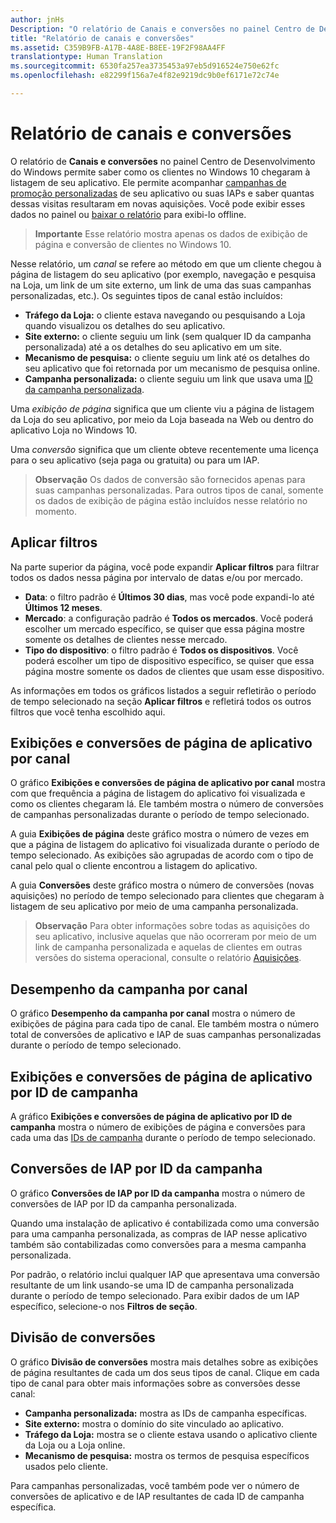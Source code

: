 ```yaml
---
author: jnHs
Description: "O relatório de Canais e conversões no painel Centro de Desenvolvimento do Windows permite saber como os clientes no Windows 10 chegaram à listagem de seu aplicativo."
title: "Relatório de canais e conversões"
ms.assetid: C359B9FB-A17B-4A8E-B8EE-19F2F98AA4FF
translationtype: Human Translation
ms.sourcegitcommit: 6530fa257ea3735453a97eb5d916524e750e62fc
ms.openlocfilehash: e82299f156a7e4f82e9219dc9b0ef6171e72c74e

---
```


# Relatório de canais e conversões


O relatório de **Canais e conversões** no painel Centro de Desenvolvimento do Windows permite saber como os clientes no Windows 10 chegaram à listagem de seu aplicativo. Ele permite acompanhar [campanhas de promoção personalizadas](create-a-custom-app-promotion-campaign.md) de seu aplicativo ou suas IAPs e saber quantas dessas visitas resultaram em novas aquisições. Você pode exibir esses dados no painel ou [baixar o relatório](download-analytic-reports.md) para exibi-lo offline.

> **Importante**   Esse relatório mostra apenas os dados de exibição de página e conversão de clientes no Windows 10.

 

Nesse relatório, um *canal* se refere ao método em que um cliente chegou à página de listagem do seu aplicativo (por exemplo, navegação e pesquisa na Loja, um link de um site externo, um link de uma das suas campanhas personalizadas, etc.). Os seguintes tipos de canal estão incluídos:

-   **Tráfego da Loja:** o cliente estava navegando ou pesquisando a Loja quando visualizou os detalhes do seu aplicativo.
-   **Site externo:** o cliente seguiu um link (sem qualquer ID da campanha personalizada) até a os detalhes do seu aplicativo em um site.
-   **Mecanismo de pesquisa:** o cliente seguiu um link até os detalhes do seu aplicativo que foi retornada por um mecanismo de pesquisa online.
-   **Campanha personalizada:** o cliente seguiu um link que usava uma [ID da campanha personalizada](create-a-custom-app-promotion-campaign.md).

Uma *exibição de página* significa que um cliente viu a página de listagem da Loja do seu aplicativo, por meio da Loja baseada na Web ou dentro do aplicativo Loja no Windows 10.

Uma *conversão* significa que um cliente obteve recentemente uma licença para o seu aplicativo (seja paga ou gratuita) ou para um IAP.

> **Observação**  Os dados de conversão são fornecidos apenas para suas campanhas personalizadas. Para outros tipos de canal, somente os dados de exibição de página estão incluídos nesse relatório no momento.

 

## Aplicar filtros


Na parte superior da página, você pode expandir **Aplicar filtros** para filtrar todos os dados nessa página por intervalo de datas e/ou por mercado.

-   **Data**: o filtro padrão é **Últimos 30 dias**, mas você pode expandi-lo até **Últimos 12 meses**.
-   **Mercado**: a configuração padrão é **Todos os mercados**. Você poderá escolher um mercado específico, se quiser que essa página mostre somente os detalhes de clientes nesse mercado.
-   **Tipo do dispositivo**: o filtro padrão é **Todos os dispositivos**. Você poderá escolher um tipo de dispositivo específico, se quiser que essa página mostre somente os dados de clientes que usam esse dispositivo.

As informações em todos os gráficos listados a seguir refletirão o período de tempo selecionado na seção **Aplicar filtros** e refletirá todos os outros filtros que você tenha escolhido aqui.

## Exibições e conversões de página de aplicativo por canal


O gráfico **Exibições e conversões de página de aplicativo por canal** mostra com que frequência a página de listagem do aplicativo foi visualizada e como os clientes chegaram lá. Ele também mostra o número de conversões de campanhas personalizadas durante o período de tempo selecionado.

A guia **Exibições de página** deste gráfico mostra o número de vezes em que a página de listagem do aplicativo foi visualizada durante o período de tempo selecionado. As exibições são agrupadas de acordo com o tipo de canal pelo qual o cliente encontrou a listagem do aplicativo.

A guia **Conversões** deste gráfico mostra o número de conversões (novas aquisições) no período de tempo selecionado para clientes que chegaram à listagem de seu aplicativo por meio de uma campanha personalizada.

> **Observação**  Para obter informações sobre todas as aquisições do seu aplicativo, inclusive aquelas que não ocorreram por meio de um link de campanha personalizada e aquelas de clientes em outras versões do sistema operacional, consulte o relatório [Aquisições](acquisitions-report.md).

 

## Desempenho da campanha por canal


O gráfico **Desempenho da campanha por canal** mostra o número de exibições de página para cada tipo de canal. Ele também mostra o número total de conversões de aplicativo e IAP de suas campanhas personalizadas durante o período de tempo selecionado.

## Exibições e conversões de página de aplicativo por ID de campanha


A gráfico **Exibições e conversões de página de aplicativo por ID de campanha** mostra o número de exibições de página e conversões para cada uma das [IDs de campanha](create-a-custom-app-promotion-campaign.md) durante o período de tempo selecionado.

##  Conversões de IAP por ID da campanha


O gráfico **Conversões de IAP por ID da campanha** mostra o número de conversões de IAP por ID da campanha personalizada.

Quando uma instalação de aplicativo é contabilizada como uma conversão para uma campanha personalizada, as compras de IAP nesse aplicativo também são contabilizadas como conversões para a mesma campanha personalizada.

Por padrão, o relatório inclui qualquer IAP que apresentava uma conversão resultante de um link usando-se uma ID de campanha personalizada durante o período de tempo selecionado. Para exibir dados de um IAP específico, selecione-o nos **Filtros de seção**.

## Divisão de conversões


O gráfico **Divisão de conversões** mostra mais detalhes sobre as exibições de página resultantes de cada um dos seus tipos de canal. Clique em cada tipo de canal para obter mais informações sobre as conversões desse canal:

-   **Campanha personalizada:** mostra as IDs de campanha específicas.
-   **Site externo:** mostra o domínio do site vinculado ao aplicativo.
-   **Tráfego da Loja:** mostra se o cliente estava usando o aplicativo cliente da Loja ou a Loja online.
-   **Mecanismo de pesquisa:** mostra os termos de pesquisa específicos usados pelo cliente.

Para campanhas personalizadas, você também pode ver o número de conversões de aplicativo e de IAP resultantes de cada ID de campanha específica.

 

 







<!--HONumber=Jun16_HO4-->


